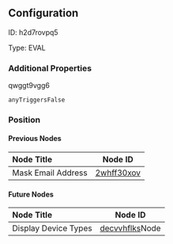# <nil>
## Configuration
ID:  h2d7rovpq5

Type: EVAL 







### Additional Properties
qwggt9vgg6
```string 
anyTriggersFalse
```





### Position

#### Previous Nodes
| Node Title | Node ID |
| :------------- | ------------ |
| Mask Email Address | [2whff30xov](./2whff30xov.md) | 
 
 #### Future Nodes
| Node Title | Node ID |
| :------------- | ------------ |
| Display Device Types |[decvvhflks](./decvvhflks.md)Node |[qwggt9vgg6](./qwggt9vgg6.md) | 